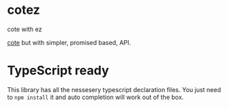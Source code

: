cotez
======
cote with ez

[cote](https://www.npmjs.com/package/cote) but with simpler, promised based, API.

# TypeScript ready

This library has all the nessesery typescript declaration files. You just need to `npm install` it and auto completion will work out of the box.